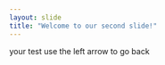 ```yaml
---
layout: slide
title: "Welcome to our second slide!"
---
```

your test 
use the left arrow to go back
